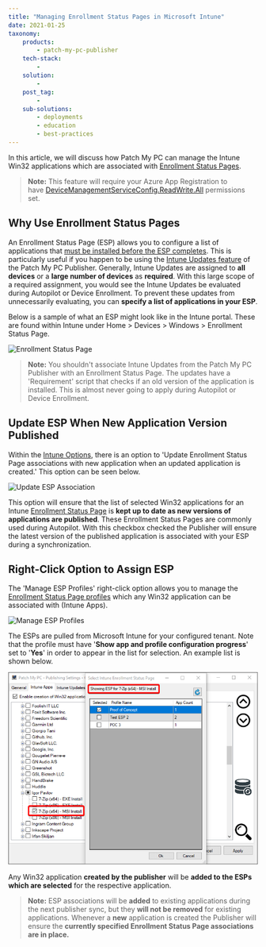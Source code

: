 ```yaml
---
title: "Managing Enrollment Status Pages in Microsoft Intune"
date: 2021-01-25
taxonomy:
    products:
        - patch-my-pc-publisher
    tech-stack:
        - 
    solution:
        - 
    post_tag:
        - 
    sub-solutions:
        - deployments
        - education
        - best-practices
---
```


In this article, we will discuss how Patch My PC can manage the Intune Win32 applications which are associated with [Enrollment Status Pages](https://docs.microsoft.com/en-us/mem/intune/enrollment/windows-enrollment-status).

> **Note:** This feature will require your Azure App Registration to have [DeviceManagementServiceConfig.ReadWrite.All](https://patchmypc.com/intune-authentication-using-azure-app-registration) permissions set.

## Why Use Enrollment Status Pages

An Enrollment Status Page (ESP) allows you to configure a list of applications that [must be installed before the ESP completes](https://docs.microsoft.com/en-us/mem/intune/enrollment/windows-enrollment-status#block-access-to-a-device-until-a-specific-application-is-installed). This is particularly useful if you happen to be using the [Intune Updates feature](https://patchmypc.com/third-party-patch-management-for-microsoft-intune) of the Patch My PC Publisher. Generally, Intune Updates are assigned to **all devices** or a **large number of devices** as **required**. With this large scope of a required assignment, you would see the Intune Updates be evaluated during Autopilot or Device Enrollment. To prevent these updates from unnecessarily evaluating, you can **specify a list of applications in your ESP**.

Below is a sample of what an ESP might look like in the Intune portal. These are found within Intune under Home > Devices > Windows > Enrollment Status Page.

![Enrollment Status Page](images/Esp-example.png)

> **Note:** You shouldn't associate Intune Updates from the Patch My PC Publisher with an Enrollment Status Page. The updates have a 'Requirement' script that checks if an old version of the application is installed. This is almost never going to apply during Autopilot or Device Enrollment.

## Update ESP When New Application Version Published

Within the [Intune Options](https://patchmypc.com/intune-application-creation-options#Update-ESP), there is an option to 'Update Enrollment Status Page associations with new application when an updated application is created.' This option can be seen below.

![Update ESP Association](images/Esp-UpdateESP-option.png)

This option will ensure that the list of selected Win32 applications for an Intune [Enrollment Status Page](https://docs.microsoft.com/en-us/mem/intune/enrollment/windows-enrollment-status#block-access-to-a-device-until-a-specific-application-is-installed) is **kept up to date as new versions of applications are published**. These Enrollment Status Pages are commonly used during Autopilot. With this checkbox checked the Publisher will ensure the latest version of the published application is associated with your ESP during a synchronization.

## Right-Click Option to Assign ESP

The 'Manage ESP Profiles' right-click option allows you to manage the [Enrollment Status Page profiles](https://docs.microsoft.com/en-us/mem/intune/enrollment/windows-enrollment-status#block-access-to-a-device-until-a-specific-application-is-installed) which any Win32 application can be associated with (Intune Apps).

![Manage ESP Profiles](images/RightClick-ManageESP.png)

The ESPs are pulled from Microsoft Intune for your configured tenant. Note that the profile must have '**Show app and profile configuration progress**' set to '**Yes**' in order to appear in the list for selection. An example list is shown below.

![](../../_images/EnrollmentStatusPageRC2.png)

Any Win32 application **created by the publisher** will be **added to the ESPs which are selected** for the respective application.

> **Note:** ESP associations will be **added** to existing applications during the next publisher sync, but they **will not be removed** for existing applications. Whenever a **new** application is created the Publisher will ensure the **currently specified Enrollment Status Page associations are in place.**
